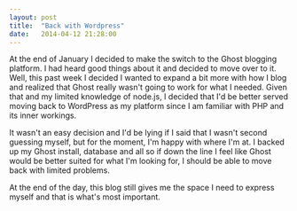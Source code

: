 ```yaml
---
layout: post
title:  "Back with Wordpress"
date:   2014-04-12 21:28:00
---
```


At the end of January I decided to make the switch to the Ghost blogging platform.  I had heard good things about it and decided to move over to it.  Well, this past week I decided I wanted to expand a bit more with how I blog and realized that Ghost really wasn't going to work for what I needed.  Given that and my limited knowledge of node.js, I decided that I'd be better served moving back to WordPress as my platform since I am familiar with PHP and its inner workings.

It wasn't an easy decision and I'd be lying if I said that I wasn't second guessing myself, but for the moment, I'm happy with where I'm at.  I backed up my Ghost install, database and all so if down the line I feel like Ghost would be better suited for what I'm looking for, I should be able to move back with limited problems.

At the end of the day, this blog still gives me the space I need to express myself and that is what's most important.